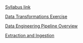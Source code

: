 [Syllabus link](syllabus.html)

[Data Transformations Exercise](exercises/transformations_exercise/)

[Data Engineering Pipeline Overview](presentations/pipeline_overview)

[Extraction and Ingestion](presentations/ingestion/)
